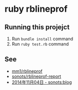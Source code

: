 # ruby rblineprof

## Running this projejct

1. Run `bundle install` command
1. Run `ruby test.rb` command

## See

* [mm1/rblineprof](https://github.com/tmm1/rblineprof)
* [sonots/rblineprof-report](https://github.com/sonots/rblineprof-report)
* [2014年11月04日 - sonots:blog](http://blog.livedoor.jp/sonots/archives/2014-11-04.html)
